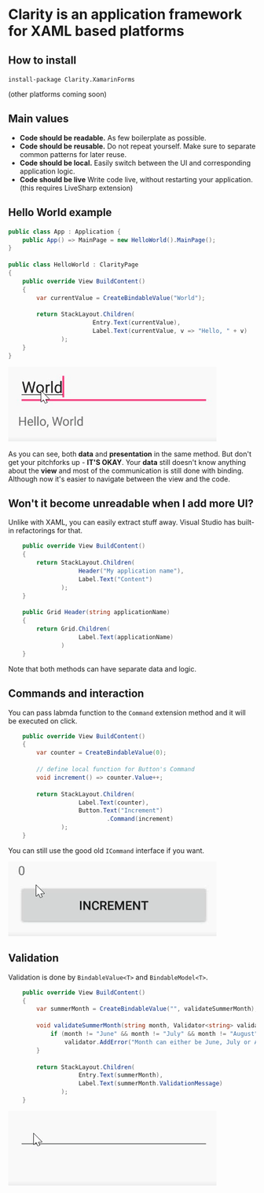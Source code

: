 # **Clarity** is an application framework for XAML based platforms

## **How to install**

`install-package Clarity.XamarinForms`

(other platforms coming soon)

## **Main values**

* **Code should be readable.** As few boilerplate as possible. 
* **Code should be reusable.** Do not repeat yourself. Make sure to separate common patterns for later reuse.
* **Code should be local.** Easily switch between the UI and corresponding application logic.
* **Code should be live** Write code live, without restarting your application. (this requires LiveSharp extension)

## **Hello World example**

```cs
public class App : Application {
    public App() => MainPage = new HelloWorld().MainPage();
}

public class HelloWorld : ClarityPage
{
    public override View BuildContent()
    {
        var currentValue = CreateBindableValue("World");

        return StackLayout.Children(
                        Entry.Text(currentValue),
                        Label.Text(currentValue, v => "Hello, " + v)
               );
    }
}
```
![preview](./content/helloworld.gif)

As you can see, both **data** and **presentation** in the same method. But don't get your pitchforks up - **IT'S OKAY**. Your **data** still doesn't know anything about the **view** and most of the communication is still done with binding. Although now it's easier to navigate between the view and the code. 

## **Won't it become unreadable when I add more UI?**

Unlike with XAML, you can easily extract stuff away. Visual Studio has built-in refactorings for that.

```cs
    public override View BuildContent()
    {
        return StackLayout.Children(
                    Header("My application name"),
                    Label.Text("Content")
               );
    }

    public Grid Header(string applicationName) 
    {
        return Grid.Children(
                    Label.Text(applicationName)
               )
    }
```

Note that both methods can have separate data and logic. 

## **Commands and interaction**

You can pass labmda function to the `Command` extension method and it will be executed on click.

```cs
    public override View BuildContent()
    {
        var counter = CreateBindableValue(0);

        // define local function for Button's Command
        void increment() => counter.Value++;

        return StackLayout.Children(
                    Label.Text(counter),
                    Button.Text("Increment")
                            .Command(increment)
               );
    }
```

You can still use the good old `ICommand` interface if you want.

![preview](./content/increment.gif)

## **Validation**

Validation is done by `BindableValue<T>` and `BindableModel<T>`. 

```cs
    public override View BuildContent()
    {
        var summerMonth = CreateBindableValue("", validateSummerMonth);

        void validateSummerMonth(string month, Validator<string> validator) {
            if (month != "June" && month != "July" && month != "August")
                validator.AddError("Month can either be June, July or August");
        }

        return StackLayout.Children(
                    Entry.Text(summerMonth),
                    Label.Text(summerMonth.ValidationMessage)
               );
    }
```
![preview](./content/validation.gif)
